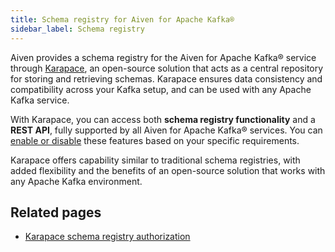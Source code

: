 ```yaml
---
title: Schema registry for Aiven for Apache Kafka®
sidebar_label: Schema registry
---
```


Aiven provides a schema registry for the Aiven for Apache Kafka® service through [Karapace](https://karapace.io/), an open-source solution that acts as a central repository for storing and retrieving schemas.
Karapace ensures data consistency and compatibility across your Kafka setup, and can be
used with any Apache Kafka service.

With Karapace, you can access both **schema registry functionality** and a **REST API**,
fully supported by all Aiven for Apache Kafka® services. You can
[enable or disable](/docs/products/kafka/karapace/howto/enable-karapace)
these features based on your specific requirements.

Karapace offers capability similar to traditional schema registries, with added
flexibility and the benefits of an open-source solution that works with any
Apache Kafka environment.

## Related pages

- [Karapace schema registry authorization](/docs/products/kafka/karapace/concepts/schema-registry-authorization)
